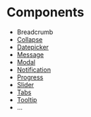 # Components

* Breadcrumb
* [Collapse](http://vue-admin.fundon.me/#!/ui/collapses)
* [Datepicker](http://vue-admin.fundon.me/#!/ui/datepicker)
* [Message](http://vue-admin.fundon.me/#!/ui/messages)
* [Modal](http://vue-admin.fundon.me/#!/ui/modals)
* [Notification](http://vue-admin.fundon.me/#!/ui/notifications)
* [Progress](http://vue-admin.fundon.me/#!/ui/progress)
* [Slider](http://vue-admin.fundon.me/#!/ui/sliders)
* [Tabs](http://vue-admin.fundon.me/#!/ui/tabs)
* [Tooltip](http://vue-admin.fundon.me/#!/ui/tooltips)
* ...
